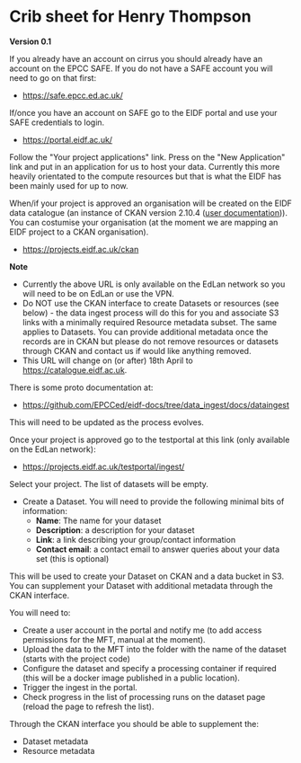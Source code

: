 # Crib sheet for Henry Thompson

**Version 0.1**

If you already have an account on cirrus you should already have an account on the EPCC SAFE. If you do not have a SAFE account you will need to go on that first:

* https://safe.epcc.ed.ac.uk/

If/once you have an account on SAFE go to the EIDF portal and use your SAFE credentials to login.

* https://portal.eidf.ac.uk/

Follow the "Your project applications" link. Press on the "New Application" link and put in an application for us to host your data. Currently this more heavily orientated to the compute resources but that is what the EIDF has been mainly used for up to now.

When/if your project is approved an organisation will be created on the EIDF data catalogue (an instance of CKAN version 2.10.4 ([user documentation](https://docs.ckan.org/en/2.10/user-guide.html))). You can costumise your organisation (at the moment we are mapping an EIDF project to a CKAN organisation).

* https://projects.eidf.ac.uk/ckan

**Note**

* Currently the above URL is only available on the EdLan network so you will need to be on EdLan or use the VPN.
* Do NOT use the CKAN interface to create Datasets or resources (see below) - the data ingest process will do this for you and associate S3 links with a minimally required Resource metadata subset. The same applies to Datasets. You can provide additional metadata once the records are in CKAN but please do not remove resources or datasets through CKAN and contact us if would like anything removed.
* This URL will change on (or after) 18th April to https://catalogue.eidf.ac.uk.

There is some proto documentation at:

* https://github.com/EPCCed/eidf-docs/tree/data_ingest/docs/dataingest

This will need to be updated as the process evolves.

Once your project is approved go to the testportal at this link (only available on the EdLan network):

* https://projects.eidf.ac.uk/testportal/ingest/

Select your project. The list of datasets will be empty.

* Create a Dataset. You will need to provide the following minimal bits of information:
  * **Name**: The name for your dataset
  * **Description**: a description for your dataset
  * **Link**: a link describing your group/contact information
  * **Contact email**: a contact email to answer queries about your data set (this is optional)
  

This will be used to create your Dataset on CKAN and a data bucket in S3. You can supplement your Dataset with additional metadata through the CKAN interface.

You will need to:

* Create a user account in the portal and notify me (to add access permissions for the MFT, manual at the moment).
* Upload the data to the MFT into the folder with the name of the dataset (starts with the project code)
* Configure the dataset and specify a processing container if required (this will be a docker image published in a public location).
* Trigger the ingest in the portal.
* Check progress in the list of processing runs on the dataset page (reload the page to refresh the list).

Through the CKAN interface you should be able to supplement the:

* Dataset metadata
* Resource metadata
